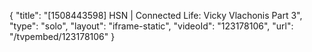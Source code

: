 {
    "title": "[1508443598] HSN | Connected Life: Vicky Vlachonis Part 3",
    "type": "solo",
    "layout": "iframe-static",
    "videoId": "123178106",
    "url": "\/tvpembed\/123178106"
}